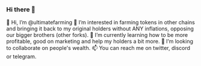 ### Hi there 👋

👋 Hi, I’m @ultimatefarming
👀 I’m interested in farming tokens in other chains and bringing it back to my original holders without ANY inflations, opposing our bigger brothers (other forks). 
🌱 I’m currently learning how to be more profitable, good on marketing and help my holders a bit more.
💞 I’m looking to collaborate on people's wealth.
📫 You can reach me on twitter, discord or telegram.
